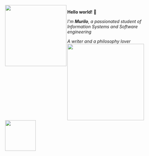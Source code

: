 <img align= "left" src=https://i.pinimg.com/enabled_lo/564x/f5/17/ca/f517ca578e816022f196ad939ecaa273.jpg width=200>

**Hello world!** 🌼

*I'm **Murilo**, a passionated student of Information Systems and Software engineering*<div></div>
*A writer and a philosophy lover*<div></div>
<img align= "left" src=https://i.pinimg.com/enabled_lo/564x/47/1c/e7/471ce7b6d591a328189506ae6cbb59d6.jpg width=250>

<img align= "left" src=https://i.pinimg.com/564x/a9/03/b7/a903b787c144d046753e38dbbe10b1da.jpg width=100>



